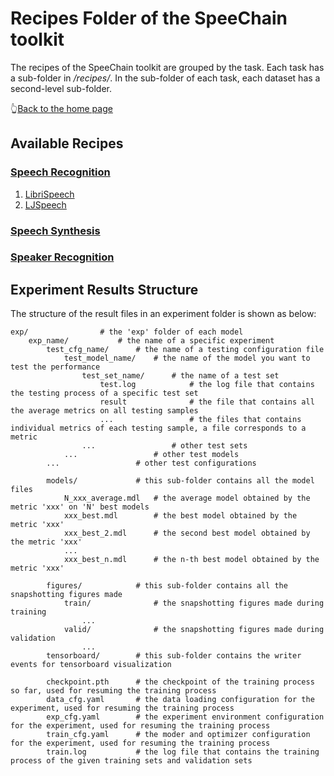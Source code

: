 # Recipes Folder of the SpeeChain toolkit
The recipes of the SpeeChain toolkit are grouped by the task. 
Each task has a sub-folder in */recipes/*. 
In the sub-folder of each task, each dataset has a second-level sub-folder.

👆[Back to the home page](https://github.com/ahclab/SpeeChain#the-speechain-toolkit)

## Available Recipes
### [Speech Recognition](https://github.com/ahclab/SpeeChain/tree/main/recipes/asr)
1. [LibriSpeech](https://github.com/ahclab/SpeeChain/tree/main/recipes/asr/librispeech)
2. [LJSpeech](https://github.com/ahclab/SpeeChain/tree/main/recipes/asr/ljspeech)

### [Speech Synthesis]()

### [Speaker Recognition]()

## Experiment Results Structure
The structure of the result files in an experiment folder is shown as below:
```
exp/                # the 'exp' folder of each model
    exp_name/           # the name of a specific experiment
        test_cfg_name/      # the name of a testing configuration file
            test_model_name/    # the name of the model you want to test the performance
                test_set_name/      # the name of a test set
                    test.log            # the log file that contains the testing process of a specific test set
                    result              # the file that contains all the average metrics on all testing samples
                    ...                 # the files that contains individual metrics of each testing sample, a file corresponds to a metric
                ...                 # other test sets
            ...                 # other test models
        ...                 # other test configurations
        
        models/             # this sub-folder contains all the model files
            N_xxx_average.mdl   # the average model obtained by the metric 'xxx' on 'N' best models
            xxx_best.mdl        # the best model obtained by the metric 'xxx'
            xxx_best_2.mdl      # the second best model obtained by the metric 'xxx'
            ...                
            xxx_best_n.mdl      # the n-th best model obtained by the metric 'xxx'            

        figures/            # this sub-folder contains all the snapshotting figures made
            train/              # the snapshotting figures made during training
                ...
            valid/              # the snapshotting figures made during validation
                ...
        tensorboard/        # this sub-folder contains the writer events for tensorboard visualization 
        
        checkpoint.pth      # the checkpoint of the training process so far, used for resuming the training process
        data_cfg.yaml       # the data loading configuration for the experiment, used for resuming the training process
        exp_cfg.yaml        # the experiment environment configuration for the experiment, used for resuming the training process
        train_cfg.yaml      # the moder and optimizer configuration for the experiment, used for resuming the training process
        train.log           # the log file that contains the training process of the given training sets and validation sets
```